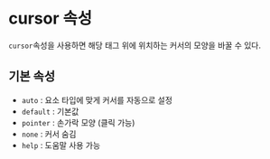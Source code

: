 # cursor 속성

`cursor`속성을 사용하면 해당 태그 위에 위치하는 커서의 모양을 바꿀 수 있다.


## 기본 속성
* `auto` : 요소 타입에 맞게 커서를 자동으로 설정
* `default` : 기본값
* `pointer` : 손가락 모양 (클릭 가능)
* `none` : 커서 숨김
* `help` : 도움말 사용 가능